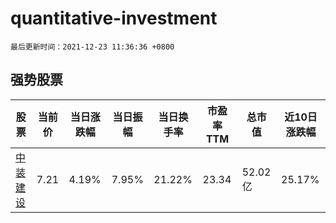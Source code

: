 # quantitative-investment

`最后更新时间：2021-12-23 11:36:36 +0800`

## 强势股票

|股票|当前价|当日涨跌幅|当日振幅|当日换手率|市盈率TTM|总市值|近10日涨跌幅|
|----|----|----|----|----|----|----|----|
|[中装建设](https://xueqiu.com/S/SZ002822)|7.21|4.19%|7.95%|21.22%|23.34|52.02亿|25.17%|

